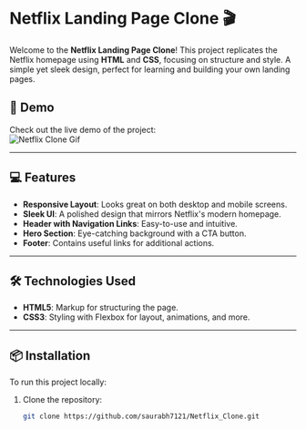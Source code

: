 
# Netflix Landing Page Clone 🎬

Welcome to the **Netflix Landing Page Clone**! This project replicates the Netflix homepage using **HTML** and **CSS**, focusing on structure and style. A simple yet sleek design, perfect for learning and building your own landing pages.

## 🚀 Demo

Check out the live demo of the project:  
<img  src="assets/gif/netflix.gif"  alt="Netflix Clone Gif" />


---

## 💻 Features

- **Responsive Layout**: Looks great on both desktop and mobile screens.
- **Sleek UI**: A polished design that mirrors Netflix's modern homepage.
- **Header with Navigation Links**: Easy-to-use and intuitive.
- **Hero Section**: Eye-catching background with a CTA button.
- **Footer**: Contains useful links for additional actions.

---

## 🛠️ Technologies Used

- **HTML5**: Markup for structuring the page.
- **CSS3**: Styling with Flexbox for layout, animations, and more.

---

## 📦 Installation

To run this project locally:

1. Clone the repository:
   ```bash
   git clone https://github.com/saurabh7121/Netflix_Clone.git
